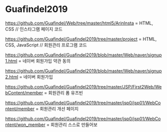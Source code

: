 # Guafindel2019

https://github.com/Guafindel/Web/tree/master/html5/ArinInsta  = HTML, CSS // 인스타그램 페이지 코드

https://github.com/Guafindel/Guafindel2019/tree/master/project = HTML, CSS, JavaScript // 회원관리 프로그램 코드

https://github.com/Guafindel/Guafindel2019/blob/master/Web/naver/signup1.html = 네이버 회원가입 약관 동의

https://github.com/Guafindel/Guafindel2019/blob/master/Web/naver/signup2.html = 네이버 회원가입 

https://github.com/Guafindel/Guafindel2019/tree/master/JSP/First2Web/WebContent/member = 회원관리 폼 유즈빈 

https://github.com/Guafindel/Guafindel2019/tree/master/jsp0/jsp01/WebContent/member = 회원관리 개선 페이지

https://github.com/Guafindel/Guafindel2019/tree/master/jsp0/jsp01/WebContent/won_member = 회원관리 스스로 만들어보
